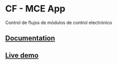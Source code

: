 # CF - MCE App
Control de flujos de módulos de control electrónico

## [Documentation](cf-mce-doc/README.md)

## [Live demo]()


